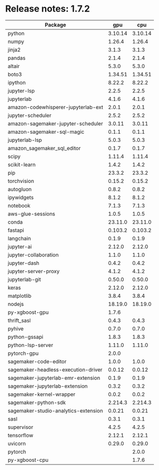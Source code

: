 # Release notes: 1.7.2

Package | gpu| cpu
---|---|---
python|3.10.14|3.10.14
numpy|1.26.4|1.26.4
jinja2|3.1.3|3.1.3
pandas|2.1.4|2.1.4
altair|5.3.0|5.3.0
boto3|1.34.51|1.34.51
ipython|8.22.2|8.22.2
jupyter-lsp|2.2.5|2.2.5
jupyterlab|4.1.6|4.1.6
amazon-codewhisperer-jupyterlab-ext|2.0.1|2.0.1
jupyter-scheduler|2.5.2|2.5.2
amazon-sagemaker-jupyter-scheduler|3.0.11|3.0.11
amazon-sagemaker-sql-magic|0.1.1|0.1.1
jupyterlab-lsp|5.0.3|5.0.3
amazon_sagemaker_sql_editor|0.1.7|0.1.7
scipy|1.11.4|1.11.4
scikit-learn|1.4.2|1.4.2
pip|23.3.2|23.3.2
torchvision|0.15.2|0.15.2
autogluon|0.8.2|0.8.2
ipywidgets|8.1.2|8.1.2
notebook|7.1.3|7.1.3
aws-glue-sessions|1.0.5|1.0.5
conda|23.11.0|23.11.0
fastapi|0.103.2|0.103.2
langchain|0.1.9|0.1.9
jupyter-ai|2.12.0|2.12.0
jupyter-collaboration|1.1.0|1.1.0
jupyter-dash|0.4.2|0.4.2
jupyter-server-proxy|4.1.2|4.1.2
jupyterlab-git|0.50.0|0.50.0
keras|2.12.0|2.12.0
matplotlib|3.8.4|3.8.4
nodejs|18.19.0|18.19.0
py-xgboost-gpu|1.7.6| 
thrift_sasl|0.4.3|0.4.3
pyhive|0.7.0|0.7.0
python-gssapi|1.8.3|1.8.3
python-lsp-server|1.11.0|1.11.0
pytorch-gpu|2.0.0| 
sagemaker-code-editor|1.0.0|1.0.0
sagemaker-headless-execution-driver|0.0.12|0.0.12
sagemaker-jupyterlab-emr-extension|0.1.9|0.1.9
sagemaker-jupyterlab-extension|0.3.2|0.3.2
sagemaker-kernel-wrapper|0.0.2|0.0.2
sagemaker-python-sdk|2.214.3|2.214.3
sagemaker-studio-analytics-extension|0.0.21|0.0.21
sasl|0.3.1|0.3.1
supervisor|4.2.5|4.2.5
tensorflow|2.12.1|2.12.1
uvicorn|0.29.0|0.29.0
pytorch| |2.0.0
py-xgboost-cpu| |1.7.6
